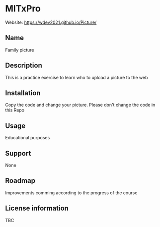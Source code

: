 # MITxPro
Website: https://wdev2021.github.io/Picture/

## Name  
Family picture

## Description  
This is a practice exercise to learn who to upload a picture to the web

## Installation 
Copy the code and change your picture.  Please don't change the code in this Repo

## Usage
Educational purposes

## Support
None

## Roadmap
Improvements comming according to the progress of the course

## License information
TBC
